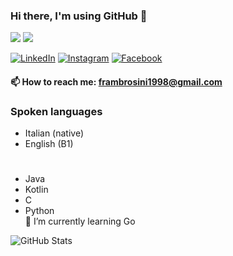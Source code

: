 ### Hi there, I'm using GitHub 👋
![](https://komarev.com/ghpvc/?username=HellAmbro)
![](https://hit.yhype.halp.im/github/profile?user_id=45211144)

[![LinkedIn](https://img.shields.io/badge/LinkedIn-Francesco%20Ambrosini-green)](https://www.linkedin.com/in/francesco-ambrosini-2493ab140/)
[![Instagram](https://img.shields.io/badge/Instagram-hell__ambro98-yellow)](https://www.instagram.com/hell_ambro98/)
[![Facebook](https://img.shields.io/badge/facebook-Francesco%20Ambrosini-blue)](https://www.facebook.com/fraambro98/)
#### 📫 How to reach me: frambrosini1998@gmail.com
### Spoken languages
- Italian (native)
- English (B1)
#
- Java
- Kotlin
- C
- Python  
🌱 I’m currently learning Go

![GitHub Stats](https://github-readme-stats.vercel.app/api?username=HellAmbro&show_icons=true&icon_color=805AD5&text_color=718096&bg_color=ffffff00&hide_title=true&include_all_commits=true&count_private=true&hide_border=true)
<!--
**HellAmbro/HellAmbro** is a ✨ _special_ ✨ repository because its `README.md` (this file) appears on your GitHub profile.

Here are some ideas to get you started:

- 👯 I’m looking to collaborate on ...
- 🤔 I’m looking for help with ...
- 💬 Ask me about ...
-  ...
- 😄 Pronouns: ...
- ⚡ Fun fact: ...
-->
